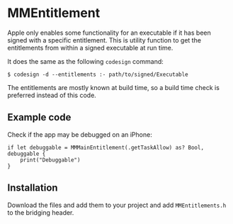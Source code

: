 # MMEntitlement

Apple only enables some functionality for an executable if it has been signed with a specific entitlement.
This is utility function to get the entitlements from within a signed executable at run time.

It does the same as the following `codesign` command:

    $ codesign -d --entitlements :- path/to/signed/Executable

The entitlements are mostly known at build time, so a build time check is preferred instead of this code.

## Example code

Check if the app may be debugged on an iPhone:

    if let debuggable = MMMainEntitlement(.getTaskAllow) as? Bool, debuggable {
        print("Debuggable")
    }

## Installation

Download the files and add them to your project and add `MMEntitlements.h` to the bridging header. 
